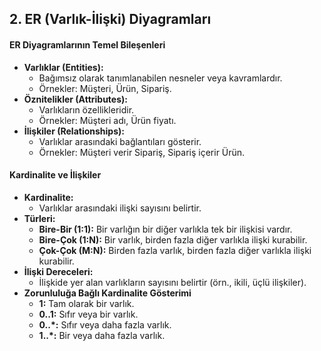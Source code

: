## 2. ER (Varlık-İlişki) Diyagramları
#### ER Diyagramlarının Temel Bileşenleri

- **Varlıklar (Entities):**
	- Bağımsız olarak tanımlanabilen nesneler veya kavramlardır.
	- Örnekler: Müşteri, Ürün, Sipariş.
- **Öznitelikler (Attributes):**
	- Varlıkların özellikleridir.
	- Örnekler: Müşteri adı, Ürün fiyatı.
- **İlişkiler (Relationships):**
	- Varlıklar arasındaki bağlantıları gösterir.
	- Örnekler: Müşteri verir Sipariş, Sipariş içerir Ürün.
#### Kardinalite ve İlişkiler
- **Kardinalite:**
	- Varlıklar arasındaki ilişki sayısını belirtir.
- **Türleri:**
	- **Bire-Bir (1:1):** Bir varlığın bir diğer varlıkla tek bir ilişkisi vardır.
	- **Bire-Çok (1:N):** Bir varlık, birden fazla diğer varlıkla ilişki kurabilir.
	- **Çok-Çok (M:N):** Birden fazla varlık, birden fazla diğer varlıkla ilişki kurabilir.
- **İlişki Dereceleri:**
	- İlişkide yer alan varlıkların sayısını belirtir (örn., ikili, üçlü ilişkiler).
- **Zorunluluğa Bağlı Kardinalite Gösterimi**
	- **1:** Tam olarak bir varlık.
	- **0..1:** Sıfır veya bir varlık.
	- **0..*:** Sıfır veya daha fazla varlık.
	- **1..*:** Bir veya daha fazla varlık.

